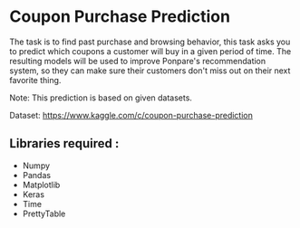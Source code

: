 # Coupon Purchase Prediction

The task is to find  past purchase and browsing behavior, this task asks you to predict which coupons a customer will buy in a given period of time. The resulting models will be used to improve Ponpare's recommendation system, so they can make sure their customers don't miss out on their next favorite thing.

Note: This prediction is based on given datasets.

Dataset: https://www.kaggle.com/c/coupon-purchase-prediction

## Libraries required :
- Numpy 
- Pandas
- Matplotlib 
- Keras
- Time
- PrettyTable

